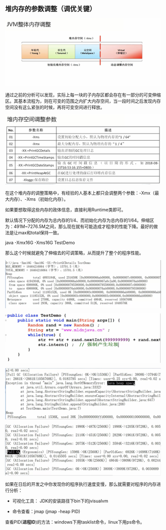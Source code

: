 ## 堆内存的参数调整（**调优关键**）

![](/assets/3081517039459_.pic_hd.jpg)

通过之前的分析可以发现，实际上每一块的子内存区都会存在有一部分的可变伸缩区。其基本流程为，则在可变的范围之内扩大内存空间，当一段时间之后发现内存空间没有这么紧张的时候，再将可变空间进行释放。

![](/assets/3111517049447_.pic_hd.jpg)

在这个堆内存的调整策略中，有经验的人基本上都只会调整两个参数：-Xmx（最大内存）、-Xms（初始化内存）。

如果要想取得这些内存的政体信息，直接利用Runtime类即可。

默认情况下分配的内存为总内存的1/4、而初始化内存为总内存的1/64。伸缩区为：491M~7276.5M之间，那么现在就有可能造成才程序的性能下降。最好的做法是让max和total保持一致。

java -Xmx16G -Xms16G TestDemo

那么这个时候就避免了伸缩去的可调策略，从而提升了整个的程序性能。

![](/assets/3101517048241_.pic_hd.jpg)

![](/assets/3121517052101_.pic_hd.jpg)

![](/assets/3131517052300_.pic_hd.jpg)

![](/assets/3151517052436_.pic_hd.jpg)

如果在日后的开发之中你发现你的程序执行速度变慢，那么就需要对程序的内存进行分析：

- 可视化工具： JDK的安装路径下bin下的jvisualvm

- 命令查看：jmap (jmap -heap PID)

查看PID(**进程ID**)的方法：windows下用tasklist命令，linux下用ps命令。